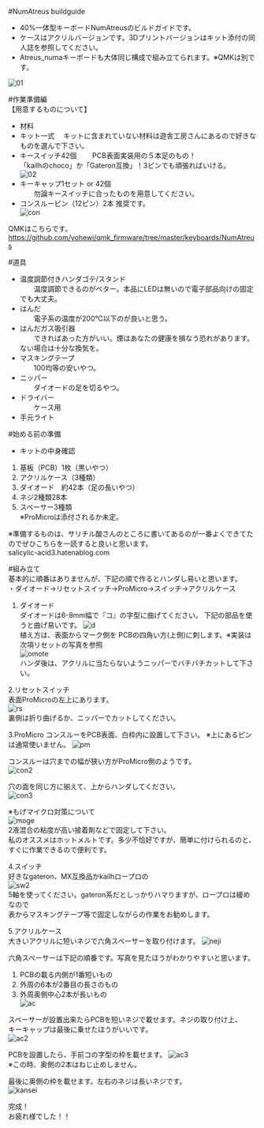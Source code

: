 #NumAtreus buildguide  
 - 40%一体型キーボードNumAtreusのビルドガイドです。  
 - ケースはアクリルバージョンです。3Dプリントバージョンはキット添付の同人誌を参照してください。  
 - Atreus_numaキーボードも大体同じ構成で組み立てられます。※QMKは別です。  
  
  ![01](https://github.com/yohewi/NumAtreus/blob/master/JPG_buildguid/01.jpg)
  
#作業準備編  
【用意するものについて】  
 - 材料  
 - キット一式
　キットに含まれていない材料は遊舎工房さんにあるので好きなものを選んで下さい。
 - キースイッチ42個
　　PCB表面実装用の５本足のもの！  
  「kailhのchoco」か「Gateron互換」！3ピンでも頑張ればいける。  
  ![02](https://github.com/yohewi/NumAtreus/blob/master/JPG_buildguid/02.jpg)  
- キーキャップ1セット or 42個  
　　勿論キースイッチに合ったものを用意してください。  
- コンスルーピン（12ピン）2本  推奨です。  
  ![con](https://github.com/yohewi/NumAtreus/blob/master/JPG_buildguid/12con.jpg)  

QMKはこちらです。  
https://github.com/yohewi/qmk_firmware/tree/master/keyboards/NumAtreus  
  
  
#道具  
  
 - 温度調節付きハンダゴテ/スタンド  
　　温度調節できるのがベター。本品にLEDは無いので電子部品向けの固定でも大丈夫。  
 - はんだ  
　　電子系の温度が200℃以下のが良いと思う。  
 - はんだガス吸引器  
　　できればあった方がいい。煙はあなたの健康を損なう恐れがあります。  
    ない場合は十分な換気を。  
 - マスキングテープ  
　　100均等の安いやつ。  
 - ニッパー  
　　ダイオードの足を切るやつ。  
 - ドライバー  
　　ケース用
 - 手元ライト

#始める前の準備  
 - キットの中身確認  
 1. 基板（PCB）1枚（黒いやつ）  
 1. アクリルケース（3種類）  
 1. ダイオード　約42本（足の長いやつ）  
 1. ネジ2種類28本
 1. スペーサー3種類  
 ※ProMicroは添付されるか未定。  
  
※準備するものは、サリチル酸さんのところに書いてあるのが一番よくできてたのでぜひこちらを一読すると良いと思います。  
  salicylic-acid3.hatenablog.com  
  
  
#組み立て  
基本的に順番はありませんが、下記の順で作るとハンダし易いと思います。  
・ダイオード→リセットスイッチ→ProMicro→スイッチ→アクリルケース  
  
 1. ダイオード  
 ダイオードは6-8mm幅で『コ』の字型に曲げてください。
 下記の部品を使うと曲げ易いです。
  ![d](https://github.com/yohewi/NumAtreus/blob/master/JPG_buildguid/13d.jpg)    
  植え方は、表面からマーク側を PCBの四角い方(上側)に刺します。※実装は次項リセットの写真を参照  
  ![omote](https://github.com/yohewi/NumAtreus/blob/master/JPG_buildguid/04omote.jpg)    
  ハンダ後は、アクリルに当たらないようニッパーでバチバチカットして下さい。  
  
 2.リセットスイッチ  
  表面ProMicroの左上にあります。  
  ![rs](https://github.com/yohewi/NumAtreus/blob/master/JPG_buildguid/06rs.jpg)    
  裏側は折り曲げるか、ニッパーでカットしてください。    
  
 3.ProMicro
  コンスルーをPCB表面、白枠内に設置して下さい。
  ※上にあるピンは通常使いません。
  ![pm](https://github.com/yohewi/NumAtreus/blob/master/JPG_buildguid/05con.jpg)    
  
  コンスルーは穴までの幅が狭い方がProMicro側のようです。  
  ![con2](https://github.com/yohewi/NumAtreus/blob/master/JPG_buildguid/07con.jpg)  
  
  穴の面を同じ方に揃えて、上からハンダしてください。  
  ![con3](https://github.com/yohewi/NumAtreus/blob/master/JPG_buildguid/09con.jpg)  
  
  ※もげマイクロ対策について  
  ![moge](https://github.com/yohewi/NumAtreus/blob/master/JPG_buildguid/08moge.jpg)  
  2液混合の粘度が高い接着剤などで固定して下さい。  
  私のオススメはホットメルトです。多少不恰好ですが、簡単に付けられるのと、すぐに作業できるので便利です。
  
4.スイッチ  
  好きなgateron、MX互換品かkailhロープロの  
  ![sw2](https://github.com/yohewi/NumAtreus/blob/master/JPG_buildguid/03sw.jpg)  
   5軸を使ってください。gateron系だとしっかりハマりますが、ロープロは緩めなので  
   表からマスキングテープ等で固定しながらの作業をお勧めします。

5.アクリルケース  
  大きいアクリルに短いネジで六角スペーサーを取り付けます。
  ![neji](https://github.com/yohewi/NumAtreus/blob/master/JPG_buildguid/10neji.jpg)  
     
  六角スペーサーは下記の順番です。写真を見たほうがわかりやすいと思います。
  1. PCBの載る内側が1番短いもの  
  1. 外周の6本が2番目の長さのもの  
  1. 外周奥側中心2本が長いもの  
  ![ac](https://github.com/yohewi/NumAtreus/blob/master/JPG_buildguid/11sp.jpg)  
  
  スペーサーが設置出来たらPCBを短いネジで載せます。ネジの取り付け上、  
  キーキャップは最後に乗せたほうがいいです。  
  ![ac2](https://github.com/yohewi/NumAtreus/blob/master/JPG_buildguid/12on.jpeg)  
  
  PCBを設置したら、手前コの字型の枠を載せます。
  ![ac3](https://github.com/yohewi/NumAtreus/blob/master/JPG_buildguid/13.jpg)  
  ※この時、奥側の2本はねじ止めしません。  
  
  最後に奥側の枠を載せます。左右のネジは長いネジです。  
  ![kansei](https://github.com/yohewi/NumAtreus/blob/master/JPG_buildguid/01.jpg)    
    
    
完成！  
お疲れ様でした！！  
